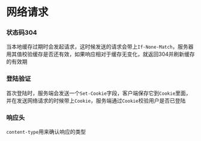 # 网络请求

### 状态码304

当本地缓存过期时会发起请求，这时候发送的请求会带上`If-None-Match`，服务器用其值校验缓存是否还有效，如果响应相对于缓存无变化，就返回304并刷新缓存的有效期



### 登陆验证

首次登陆时，服务端会发送一个`Set-Cookie`字段，客户端保存它到`Cookie`里面，并在发送网络请求的时候带上`Cookie`，服务端通过`Cookie`校验用户是否已登陆



### 响应头

`content-type`用来确认响应的类型